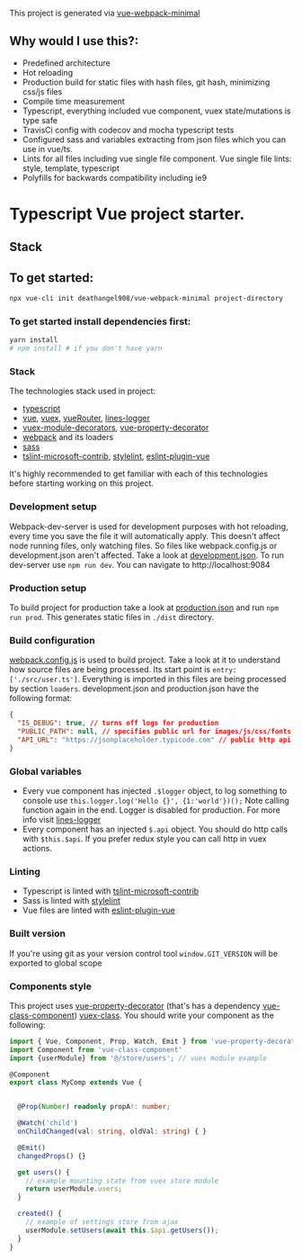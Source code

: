 This project is generated via [vue-webpack-minimal](https://github.com/akoidan/vue-webpack-minimal)

## Why would I use this?:
 - Predefined architecture 
 - Hot reloading
 - Production build for static files with hash files, git hash, minimizing css/js files
 - Compile time measurement
 - Typescript, everything included vue component, vuex state/mutations is type safe
 - TravisCi config with codecov and mocha typescript tests
 - Configured sass and variables extracting from json files which you can use in vue/ts.
 - Lints for all files including vue single file component. Vue single file lints: style, template, typescript
 - Polyfills for backwards compatibility including ie9

# Typescript Vue project starter.

## Stack


## To get started:

```bash
npx vue-cli init deathangel908/vue-webpack-minimal project-directory
```
### To get started install dependencies first:
```bash
yarn install
# npm install # if you don't have yarn
```

### Stack
The technologies stack used in project:
- [typescript](https://github.com/microsoft/TypeScript)
- [vue](https://github.com/vuejs/vue), [vuex](https://github.com/vuejs/vuex), [vueRouter](https://github.com/vuejs/vue-router), [lines-logger](https://github.com/akoidan/lines-logger)
- [vuex-module-decorators](https://github.com/championswimmer/vuex-module-decorators), [vue-property-decorator](https://github.com/kaorun343/vue-property-decorator)
- [webpack](https://github.com/webpack) and its loaders
- [sass](https://github.com/sass/sass)
- [tslint-microsoft-contrib](https://github.com/microsoft/tslint-microsoft-contrib), [stylelint](https://github.com/stylelint/stylelint), [eslint-plugin-vue](https://github.com/vuejs/eslint-plugin-vue)

It's highly recommended to get familiar with each of this technologies before starting working on this project.

### Development setup
Webpack-dev-server is used for development purposes with hot reloading, every time you save the file it will automatically apply. This doesn't affect node running files, only watching files. So files like webpack.config.js or development.json aren't affected. Take a look at [development.json](development.json). To run dev-server use `npm run dev`. You can navigate to http://localhost:9084

### Production setup
To build project for production take a look at [production.json](production.json) and run `npm run prod`. This generates static files in `./dist` directory.

### Build configuration
[webpack.config.js](webpack.config.js) is used to build project. Take a look at it to understand how source files are being processed. Its start point is `entry: ['./src/user.ts']`. Everything is imported in this files are being processed by section `loaders`.
development.json and production.json have the following format:
```json
{
  "IS_DEBUG": true, // turns off logs for production
  "PUBLIC_PATH": null, // specifies public url for images/js/css/fonts instead of relative path like './main.js'
  "API_URL": "https://jsonplaceholder.typicode.com" // public http api url
}
```

### Global variables
 - Every vue component has injected `.$logger` object, to log something to console use `this.logger.log('Hello {}', {1:'world'})();` Note calling function again in the end. Logger is disabled for production. For more info visit [lines-logger](https://github.com/akoidan/lines-logger)
 - Every component has an injected `$.api` object. You should do http calls with `$this.$api`. If you prefer redux style you can call http in vuex actions.

### Linting
 - Typescript is linted with [tslint-microsoft-contrib](https://github.com/Microsoft/tslint-microsoft-contrib)
 - Sass is linted with [stylelint](https://github.com/stylelint/stylelint)
 - Vue files are linted with [eslint-plugin-vue](https://github.com/vuejs/eslint-plugin-vue)

### Built version
If you're using git as your version control tool `window.GIT_VERSION` will be exported to global scope

### Components style
This project uses [vue-property-decorator](https://github.com/kaorun343/vue-property-decorator) (that's has a dependency [vue-class-component](https://github.com/vuejs/vue-class-component)) [vuex-class](https://github.com/ktsn/vuex-class). You should write your component as the following:

```typescript
import { Vue, Component, Prop, Watch, Emit } from 'vue-property-decorator'
import Component from 'vue-class-component'
import {userModule} from '@/store/users'; // vuex module example

@Component
export class MyComp extends Vue {


  @Prop(Number) readonly propA!: number;

  @Watch('child')
  onChildChanged(val: string, oldVal: string) { }

  @Emit()
  changedProps() {}

  get users() {
    // example mounting state from vuex store module
    return userModule.users;
  }

  created() {
    // example of settings store from ajax
    userModule.setUsers(await this.$api.getUsers());
  }
}
```
